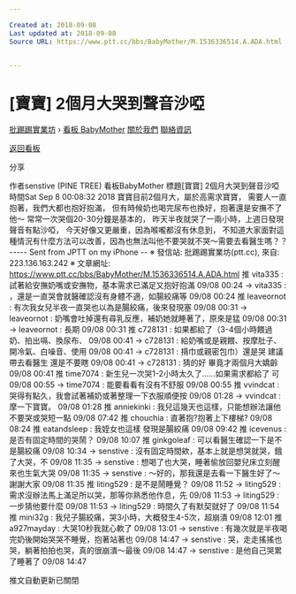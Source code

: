 ```yaml
---

Created at: 2018-09-08
Last updated at: 2018-09-08
Source URL: https://www.ptt.cc/bbs/BabyMother/M.1536336514.A.ADA.html


---
```


# [寶寶] 2個月大哭到聲音沙啞


[批踢踢實業坊](https://www.ptt.cc/bbs/) › [看板 BabyMother](https://www.ptt.cc/bbs/BabyMother/index.html) [關於我們](https://www.ptt.cc/about.html) [聯絡資訊](https://www.ptt.cc/contact.html)

[返回看板](https://www.ptt.cc/bbs/BabyMother/index.html)

分享

作者senstive (PINE TREE)
看板BabyMother
標題\[寶寶\] 2個月大哭到聲音沙啞
時間Sat Sep 8 00:08:32 2018
寶寶目前2個月大，屬於高需求寶寶， 需要人一直抱著，我們大都也抱好抱滿， 但有時候奶也喝完尿布也換好，抱著還是安撫不了他～ 常常一次哭個20-30分鐘是基本的， 昨天半夜就哭了一兩小時，上週日發現聲音有點沙啞， 今天好像又更嚴重，因為喉嚨都沒有休息到， 不知道大家面對這種情況有什麼方法可以改善，因為也無法叫他不要哭就不哭～需要去看醫生嗎？？ ----- Sent from JPTT on my iPhone -- ※ 發信站: 批踢踢實業坊(ptt.cc), 來自: 223.136.163.242 ※ 文章網址: <https://www.ptt.cc/bbs/BabyMother/M.1536336514.A.ADA.html>
推 vita335 : 試著給安撫奶嘴或安撫物，基本需求已滿足又抱好抱滿 09/08 00:24
→ vita335 : ，還是一直哭會就醫確認沒有身體不適，如腸絞痛等 09/08 00:24
推 leaveornot : 有次我女兒半夜一直哭也以為是腸絞痛，後來發現塞 09/08 00:31
→ leaveornot : 奶嘴會吐掉還有尋乳反應，補奶她就睡著了，原來是猛 09/08 00:31
→ leaveornot : 長期 09/08 00:31
推 c728131 : 如果都給了（3-4個小時餵過奶、拍出嗝、換尿布、 09/08 00:41
→ c728131 : 給奶嘴或是親餵、按摩肚子、開冷氣、白噪音、使用 09/08 00:41
→ c728131 : 揹巾或親密包巾）還是哭 建議帶去看醫生 還是不要瞎 09/08 00:41
→ c728131 : 猜的好 畢竟才兩個月大嬌齡 09/08 00:41
推 time7074 : 新生兒一次哭1-2小時太久了......如果需求都給了 可 09/08 00:55
→ time7074 : 能要看看有沒有不舒服 09/08 00:55
推 vvindcat : 哭得有點久，我會試著補奶或著整理一下衣服順便按 09/08 01:28
→ vvindcat : 摩一下寶寶。 09/08 01:28
推 anniekinki : 我兒這幾天也這樣，只能想辦法讓他不要哭或哭短一點 09/08 07:42
推 chouchia : 直著抱?抱著上下樓梯? 09/08 08:24
推 eatandsleep : 我姪女也這樣 發現是腸絞痛 09/08 09:42
推 icevenus : 是否有固定時間的哭鬧？ 09/08 10:07
推 ginkgoleaf : 可以看醫生確認一下是不是腸絞痛 09/08 10:34
→ senstive : 沒有固定時間欸，基本上就是想哭就哭，餓了大哭，不 09/08 11:35
→ senstive : 想喝了也大哭，睡著偷放回嬰兒床立刻醒來也生氣大哭 09/08 11:35
→ senstive : ～好的，那我還是去看一下醫生好了～謝謝大家 09/08 11:35
推 liting529 : 是不是鬧睡覺？ 09/08 11:52
→ liting529 : 需求沒辦法馬上滿足所以哭，那等你熟悉他作息，先 09/08 11:53
→ liting529 : 一步猜他要什麼 09/08 11:53
→ liting529 : 時間久了有默契就好了 09/08 11:54
推 mini32g : 我兒子腸絞痛，哭3小時，大概發生4-5次，超崩潰 09/08 12:01
推 a927mayday : 大哭10秒我就心軟了 09/08 13:01
→ senstive : 有幾次就是半夜喝完奶後開始哭哭不睡覺，抱著站著也 09/08 14:47
→ senstive : 哭，走走搖搖也哭，躺著拍拍也哭，真的很崩潰～最後 09/08 14:47
→ senstive : 是他自己哭累了睡著了 09/08 14:47

推文自動更新已關閉

